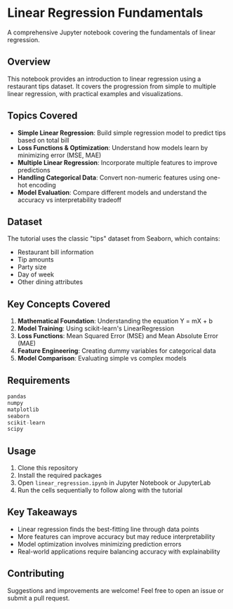 # Linear Regression Fundamentals

A comprehensive Jupyter notebook covering the fundamentals of linear regression.

## Overview

This notebook provides an introduction to linear regression using a restaurant tips dataset. It covers the progression from simple to multiple linear regression, with practical examples and visualizations.

## Topics Covered

- **Simple Linear Regression**: Build simple regression model to predict tips based on total bill
- **Loss Functions & Optimization**: Understand how models learn by minimizing error (MSE, MAE)
- **Multiple Linear Regression**: Incorporate multiple features to improve predictions
- **Handling Categorical Data**: Convert non-numeric features using one-hot encoding
- **Model Evaluation**: Compare different models and understand the accuracy vs interpretability tradeoff

## Dataset

The tutorial uses the classic "tips" dataset from Seaborn, which contains:
- Restaurant bill information
- Tip amounts
- Party size
- Day of week
- Other dining attributes

## Key Concepts Covered

1. **Mathematical Foundation**: Understanding the equation Y = mX + b
2. **Model Training**: Using scikit-learn's LinearRegression
3. **Loss Functions**: Mean Squared Error (MSE) and Mean Absolute Error (MAE)
4. **Feature Engineering**: Creating dummy variables for categorical data
5. **Model Comparison**: Evaluating simple vs complex models

## Requirements

```python
pandas
numpy
matplotlib
seaborn
scikit-learn
scipy
```

## Usage

1. Clone this repository
2. Install the required packages
3. Open `linear_regression.ipynb` in Jupyter Notebook or JupyterLab
4. Run the cells sequentially to follow along with the tutorial

## Key Takeaways

- Linear regression finds the best-fitting line through data points
- More features can improve accuracy but may reduce interpretability
- Model optimization involves minimizing prediction errors
- Real-world applications require balancing accuracy with explainability

## Contributing
Suggestions and improvements are welcome! Feel free to open an issue or submit a pull request.
